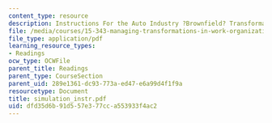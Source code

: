 ```yaml
---
content_type: resource
description: Instructions For the Auto Industry ?Brownfield? Transformation Simulation
file: /media/courses/15-343-managing-transformations-in-work-organizations-and-society-spring-2002/dfd35d6b91d557e377cca553933f4ac2_simulation_instr.pdf
file_type: application/pdf
learning_resource_types:
- Readings
ocw_type: OCWFile
parent_title: Readings
parent_type: CourseSection
parent_uid: 289e1361-dc93-773a-ed47-e6a99d4f1f9a
resourcetype: Document
title: simulation_instr.pdf
uid: dfd35d6b-91d5-57e3-77cc-a553933f4ac2
---
```

